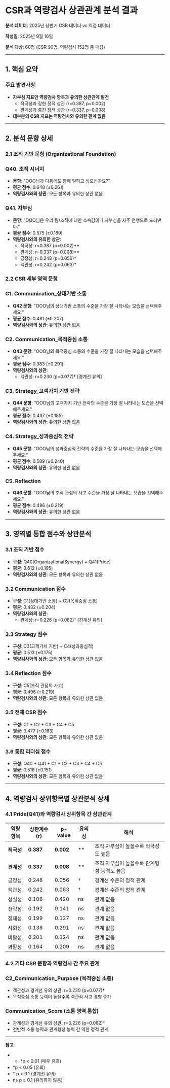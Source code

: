 # CSR과 역량검사 상관관계 분석  결과

**분석 데이터**: 2025년 상반기 CSR 데이터 vs 역검 데이터

**작성일**: 2025년 9월 16일

**분석 대상**: 60명 (CSR 90명, 역량검사 152명 중 매칭)

---

## 1. 핵심 요약

### 주요 발견사항

- **자부심 지표만 역량검사 항목과 유의한 상관관계 발견**
    - 적극성과 강한 정적 상관 (r=0.387, p=0.002)
    - 관계성과 중간 정적 상관 (r=0.337, p=0.008)
- **대부분의 CSR 지표는 역량검사와 유의한 관계 없음**

---

## 2. 분석 문항 상세

### 2.1 조직 기반 문항 (Organizational Foundation)

### Q40. 조직 시너지

- **문항**: "OOO님과 다음에도 함께 일하고 싶으신가요?"
- **평균 점수**: 0.648 (±0.261)
- **역량검사와의 상관**: 모든 항목과 유의한 상관 없음

### Q41. 자부심

- **문항**: "OOO님은 우리 팀/조직에 대한 소속감이나 자부심을 자주 언행으로 드러낸다."
- **평균 점수**: 0.575 (±0.189)
- **역량검사와의 유의한 상관**:
    - 적극성: r=0.387 (p=0.002)**
    - 관계성: r=0.337 (p=0.008)**
    - 긍정성: r=0.248 (p=0.056)†
    - 객관성: r=0.242 (p=0.063)†

### 2.2 CSR 세부 영역 문항

### C1. Communication_상대기반 소통

- **Q42 문항**: "OOO님의 상대기반 소통의 수준을 가장 잘 나타내는 모습을 선택해주세요."
- **평균 점수**: 0.481 (±0.207)
- **역량검사와의 상관**: 유의한 상관 없음

### C2. Communication_목적중심 소통

- **Q43 문항**: "OOO님의 목적중심 소통의 수준을 가장 잘 나타내는 모습을 선택해주세요."
- **평균 점수**: 0.383 (±0.291)
- **역량검사와의 상관**:
    - 객관성: r=0.230 (p=0.077)† [경계선 유의]

### C3. Strategy_고객가치 기반 전략

- **Q44 문항**: "OOO님의 고객가치 기반 전략의 수준을 가장 잘 나타내는 모습을 선택해주세요."
- **평균 점수**: 0.437 (±0.185)
- **역량검사와의 상관**: 유의한 상관 없음

### C4. Strategy_성과중심적 전략

- **Q45 문항**: "OOO님의 성과중심적 전략의 수준을 가장 잘 나타내는 모습을 선택해주세요."
- **평균 점수**: 0.589 (±0.240)
- **역량검사와의 상관**: 유의한 상관 없음

### C5. Reflection

- **Q46 문항**: "OOO님의 조직 관점의 사고 수준을 가장 잘 나타내는 모습을 선택해주세요."
- **평균 점수**: 0.496 (±0.219)
- **역량검사와의 상관**: 유의한 상관 없음

---

## 3. 영역별 통합 점수와 상관분석

### 3.1 조직 기반 점수

- **구성**: Q40(OrganizationalSynergy) + Q41(Pride)
- **평균**: 0.612 (±0.195)
- **역량검사와의 상관**: 모든 항목과 유의한 상관 없음

### 3.2 Communication 점수

- **구성**: C1(상대기반 소통) + C2(목적중심 소통)
- **평균**: 0.432 (±0.204)
- **역량검사와의 상관**:
    - 관계성: r=0.226 (p=0.082)† [경계선 유의]

### 3.3 Strategy 점수

- **구성**: C3(고객가치 기반) + C4(성과중심적)
- **평균**: 0.513 (±0.175)
- **역량검사와의 상관**: 모든 항목과 유의한 상관 없음

### 3.4 Reflection 점수

- **구성**: C5(조직 관점의 사고)
- **평균**: 0.496 (±0.219)
- **역량검사와의 상관**: 모든 항목과 유의한 상관 없음

### 3.5 전체 CSR 점수

- **구성**: C1 + C2 + C3 + C4 + C5
- **평균**: 0.477 (±0.163)
- **역량검사와의 상관**: 모든 항목과 유의한 상관 없음

### 3.6 통합 리더십 점수

- **구성**: Q40 + Q41 + C1 + C2 + C3 + C4 + C5
- **평균**: 0.516 (±0.151)
- **역량검사와의 상관**: 모든 항목과 유의한 상관 없음

---

## 4. 역량검사 상위항목별 상관분석 상세

### 4.1 Pride(Q41)와 역량검사 상위항목 간 상관관계

| 역량 항목 | 상관계수(r) | p-value | 유의성 | 해석 |
| --- | --- | --- | --- | --- |
| **적극성** | **0.387** | **0.002** | ** | 조직 자부심이 높을수록 적극성도 높음 |
| **관계성** | **0.337** | **0.008** | ** | 조직 자부심이 높을수록 관계형성 능력도 높음 |
| 긍정성 | 0.248 | 0.056 | † | 경계선 수준의 정적 관계 |
| 객관성 | 0.242 | 0.063 | † | 경계선 수준의 정적 관계 |
| 성실성 | 0.106 | 0.420 | ns | 관계 없음 |
| 전략성 | 0.192 | 0.141 | ns | 관계 없음 |
| 정체성 | 0.199 | 0.127 | ns | 관계 없음 |
| 사회성 | 0.138 | 0.291 | ns | 관계 없음 |
| 비활성 | 0.201 | 0.124 | ns | 관계 없음 |
| 과활성 | 0.164 | 0.209 | ns | 관계 없음 |

### 4.2 기타 CSR 문항과 역량검사 간 주요 관계

### C2_Communication_Purpose (목적중심 소통)

- 객관성과 경계선 유의 상관: r=0.230 (p=0.077)†
- 목적중심 소통 능력이 높을수록 객관적 사고 경향 증가

### Communication_Score (소통 영역 통합)

- 관계성과 경계선 유의 상관: r=0.226 (p=0.082)†
- 전반적 소통 능력과 관계형성 능력 간 약한 정적 관계

---

**참고**:

- * *p < 0.01 (매우 유의)
- *p < 0.05 (유의)
- † p < 0.1 (경계선 유의)
- ns p ≥ 0.1 (유의하지 않음)